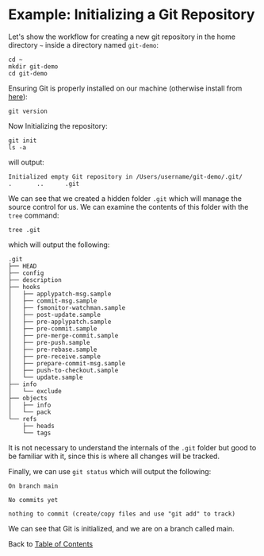 # Example: Initializing a Git Repository

Let's show the workflow for creating a new git repository in the home directory `~` inside a directory named `git-demo`:

```shell
cd ~
mkdir git-demo
cd git-demo
```

Ensuring Git is properly installed on our machine (otherwise install from [here](https://git-scm.com/)):

```shell
git version
```

Now Initializing the repository:

```shell
git init
ls -a
```

will output:

```text
Initialized empty Git repository in /Users/username/git-demo/.git/
.       ..      .git
```

We can see that we created a hidden folder `.git` which will manage the source control for us. We can examine the contents of this folder with the `tree` command:

```shell
tree .git
```

which will output the following:

```text
.git
├── HEAD
├── config
├── description
├── hooks
│   ├── applypatch-msg.sample
│   ├── commit-msg.sample
│   ├── fsmonitor-watchman.sample
│   ├── post-update.sample
│   ├── pre-applypatch.sample
│   ├── pre-commit.sample
│   ├── pre-merge-commit.sample
│   ├── pre-push.sample
│   ├── pre-rebase.sample
│   ├── pre-receive.sample
│   ├── prepare-commit-msg.sample
│   ├── push-to-checkout.sample
│   └── update.sample
├── info
│   └── exclude
├── objects
│   ├── info
│   └── pack
└── refs
    ├── heads
    └── tags
```

It is not necessary to understand the internals of the `.git` folder but good to be familiar with it, since this is where all changes will be tracked.

Finally, we can use `git status` which will output the following:

```text
On branch main

No commits yet

nothing to commit (create/copy files and use "git add" to track)
```

We can see that Git is initialized, and we are on a branch called main.

Back to [Table of Contents](../README.md#table-of-contents)
